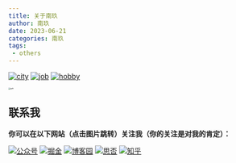 ```yaml
---
title: 关于南玖
author: 南玖
date: 2023-06-21
categories: 南玖
tags:
 - others
---
```



[![city](https://img.shields.io/badge/%E5%9F%8E%E5%B8%82-%E4%B8%8A%E6%B5%B7-brightgre?style=flat-square)]()
[![job](https://img.shields.io/badge/%E7%A8%8B%E5%BA%8F%E5%91%98-%E5%89%8D%E7%AB%AF%E5%B7%A5%E7%A8%8B%E5%B8%88-brightgre?style=flat-square)]()
[![hobby](https://img.shields.io/badge/%E7%88%B1%E5%A5%BD-%E5%86%99%E4%BD%9C&%E6%97%85%E6%B8%B8-brightgre?style=flat-square)]()

<img src="https://bettersong.github.io/imgs/gzh.png" alt="gzh" style="zoom:25%;" />

## 联系我
**你可以在以下网站（点击图片跳转）关注我（你的关注是对我的肯定）：**

[![公众号](https://img.shields.io/badge/%E5%85%AC%E4%BC%97%E5%8F%B7-%E5%89%8D%E7%AB%AF%E5%8D%97%E7%8E%96-brightgre?style=flat-square&logo=WeChat)](https://blog-static.cnblogs.com/files/songyao666/nanjiu.gif) [![掘金](https://img.shields.io/badge/%E6%8E%98%E9%87%91-%E5%89%8D%E7%AB%AF%E5%8D%97%E7%8E%96-blue?style=flat-square)](https://juejin.cn/user/219558057873005/posts) [![博客园](https://img.shields.io/badge/%E5%8D%9A%E5%AE%A2%E5%9B%AD-%E5%8D%97%E7%8E%96-critical?style=flat-square)](https://www.cnblogs.com/songyao666/) [![思否](https://img.shields.io/badge/%E6%80%9D%E5%90%A6-%E5%8D%97%E7%8E%96-green?style=flat-square)](https://segmentfault.com/u/nanjiu606) [![知乎](https://img.shields.io/badge/%E7%9F%A5%E4%B9%8E-%E5%89%8D%E7%AB%AF%E5%8D%97%E7%8E%96-blueviolet?style=flat-square)](https://www.zhihu.com/people/song-yao-90-7)



